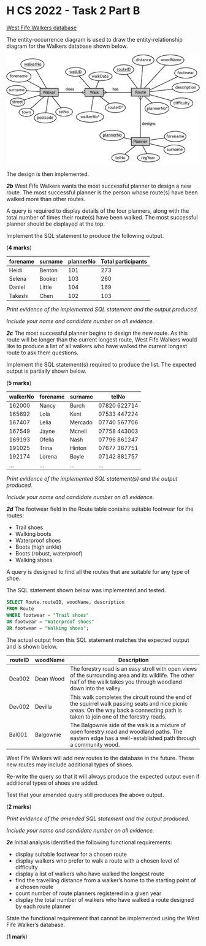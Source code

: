 # H CS 2022 - Task 2 Part B


[West Fife Walkers database](assets/WestFifeWalkers.db)


The entity-occurrence diagram is used to draw the entity-relationship diagram for the Walkers database shown below.

![ERD](assets/ERD.png "ERD")

The design is then implemented.


___2b___ West Fife Walkers wants the most successful planner to design a new route. 
The most successful planner is the person whose route(s) have been walked more than other routes.

A query is required to display details of the four planners,
along with the total number of times their route(s) have been walked.
The most successful planner should be displayed at the top.

Implement the SQL statement to produce the following output.

(__4 marks__)

| forename | surname | plannerNo | Total participants |
| -------- | ------- | --------- | ------------------ |
| Heidi    | Benton  | 101       | 273 |
| Selena   | Booker  | 103       | 260 |
| Daniel   | Little  | 104       | 169 |
| Takeshi  | Chen    | 102       | 103 |

_Print evidence of the implemented SQL statement and the output produced._

_Include your name and candidate number on all evidence._


___2c___ The most successful planner begins to design the new route. 
As this route will be longer than the current longest route, 
West Fife Walkers would like to produce a list of all walkers 
who have walked the current longest route to ask them questions.
	
Implement the SQL statement(s) required to produce the list. 
The expected output is partially shown below.

(__5 marks__)

| walkerNo | forename | surname | telNo |
| -------- | -------- | ------- | ----- |
| 162000   | Nancy    | Burch   | 07820 622714 |
| 165692   | Lola     | Kent    | 07533 447224 |
| 167407   | Lelia    | Mercado | 07740 567706 |
| 167549   | Jayne    | Mcneil  | 07758 443003 |
| 169193   | Ofelia   | Nash    | 07796 861247 |
| 191025   | Trina    | Hinton  | 07677 367751 |
| 192174   | Lorena   | Boyle   | 07142 881757 |
| …        | …        | …       | … |

_Print evidence of the implemented SQL statement(s) and the output produced._

_Include your name and candidate number on all evidence._


___2d___ The footwear field in the Route table contains suitable footwear for the routes:

* Trail shoes
* Walking boots
* Waterproof shoes
* Boots (high ankle)
* Boots (robust, waterproof)
* Walking shoes

A query is designed to find all the routes that are suitable for any type of shoe.

The SQL statement shown below was implemented and tested.

```SQL
SELECT Route.routeID, woodName, description
FROM Route
WHERE footwear = "Trail shoes"
OR footwear = "Waterproof shoes"
OR footwear = "Walking shoes";
```

The actual output from this SQL statement matches the expected output and is shown below.

| routeID | woodName  | Description |
| ------- | --------  | ----------- |
| Dea002  | Dean Wood | The forestry road is an easy stroll with open views of the surrounding area and its wildlife. The other half of the walk takes you through woodland down into the valley. |
| Dev002  | Devilla   | This walk completes the circuit round the end of the squirrel walk passing seats and nice picnic areas. On the way back a connecting path is taken to join one of the forestry roads. |
| Bal001  | Balgownie | The Balgownie side of the walk is a mixture of open forestry road and woodland paths. The eastern edge has a well-established path through a community wood. |

West Fife Walkers will add new routes to the database in the future. 
These new routes may include additional types of shoes.

Re-write the query so that it will always produce the expected output even if additional types of shoes are added.

Test that your amended query still produces the above output.

(__2 marks__)

_Print evidence of the amended SQL statement and the output produced._

_Include your name and candidate number on all evidence._


___2e___ Initial analysis identified the following functional requirements:

* display suitable footwear for a chosen route
* display walkers who prefer to walk a route with a chosen level of difficulty
* display a list of walkers who have walked the longest route
* find the travelling distance from a walker’s home to the starting point of a chosen route
* count number of route planners registered in a given year
* display the total number of walkers who have walked a route designed by each route planner 

State the functional requirement that cannot be implemented using the West Fife Walker’s database.

(__1 mark__)
